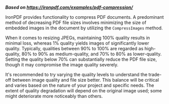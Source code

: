 ***Based on <https://ironpdf.com/examples/pdf-compression/>***

IronPDF provides functionality to compress PDF documents. A predominant method of decreasing PDF file sizes involves minimizing the size of embedded images in the document by utilizing the `CompressImages` method.

When it comes to resizing JPEGs, maintaining 100% quality results in minimal loss, whereas 1% quality yields images of significantly lower quality. Typically, qualities between 90% to 100% are regarded as high-quality, 80% to 90% as medium-quality, and 70% to 80% as lower-quality. Setting the quality below 70% can substantially reduce the PDF file size, though it may compromise the image quality severely.

It's recommended to try varying the quality levels to understand the trade-off between image quality and file size better. This balance will be critical and varies based on the nature of your project and specific needs. The extent of quality degradation will depend on the original image used; some might deteriorate more noticeably than others.